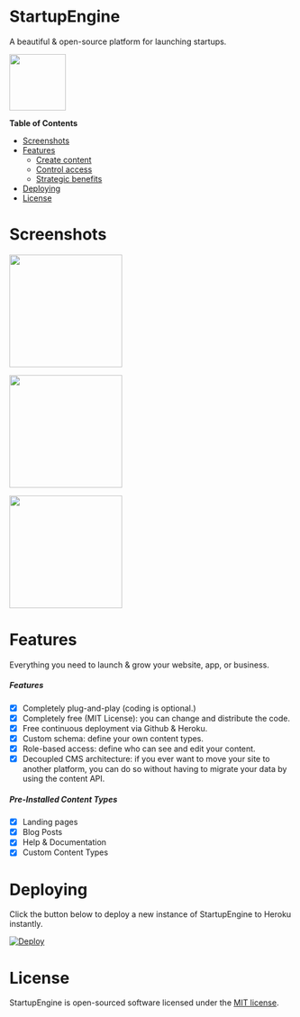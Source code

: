 # StartupEngine

A beautiful & open-source platform for launching startups.

<div>
     <img src="https://images.contentful.com/x5o3atz1wqhm/2PWSbcsefYImQyMuqcIuGi/5efaa2c98a4819ef729885a7c3aa381c/App_Icon_2x.png" width="100">    
</div>

**Table of Contents** 

- [Screenshots](#screenshots)
- [Features](#features)
    - [Create content](#create-content)
    - [Control access](#control-access)                    
    - [Strategic benefits](#strategic-benefits)
- [Deploying](#deploying)
- [License](#license)

# Screenshots

<img src="https://raw.githubusercontent.com/luckyrabbitllc/startupengine/master/storage/docs/screenshots/landing-page.png" width="200" /><br>
       
<img src="https://raw.githubusercontent.com/luckyrabbitllc/startupengine/master/storage/docs/screenshots/blog.png" width="200" /><br>

<img src="https://raw.githubusercontent.com/luckyrabbitllc/startupengine/master/storage/docs/screenshots/help.png" width="200" /><br>

# Features 
Everything you need to launch & grow your website, app, or business.

##### Features
* [x] Completely plug-and-play (coding is optional.)
* [x] Completely free (MIT License): you can change and distribute the code.
* [x] Free continuous deployment via Github & Heroku.
* [x] Custom schema: define your own content types.
* [x] Role-based access: define who can see and edit your content. 
* [x] Decoupled CMS architecture: if you ever want to move your site to another platform, you can do so without having to migrate your data by using the content API.

##### Pre-Installed Content Types
* [x] Landing pages
* [x] Blog Posts
* [x] Help & Documentation
* [x] Custom Content Types

# Deploying

Click the button below to deploy a new instance of StartupEngine to Heroku instantly.

[![Deploy](https://www.herokucdn.com/deploy/button.svg)](https://heroku.com/deploy?template=https://github.com/luckyrabbitllc/StartupEngine)

# License

StartupEngine is open-sourced software licensed under the [MIT license](http://opensource.org/licenses/MIT).